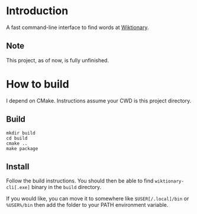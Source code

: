 # Introduction
A fast command-line interface to find words at [Wiktionary](http://en.wiktionary.org/).
## Note
This project, as of now, is fully unfinished.

# How to build
I depend on CMake. Instructions assume your CWD is this project directory.

## Build
```console
mkdir build
cd build
cmake ..
make package
```

## Install
Follow the build instructions. You should then be able to find `wiktionary-cli[.exe]` 
binary in the `build` directory.

If you would like, you can move it to somewhere like `$USER[/.local]/bin` 
or `%USER%/bin` then add the folder to your PATH environment variable.
